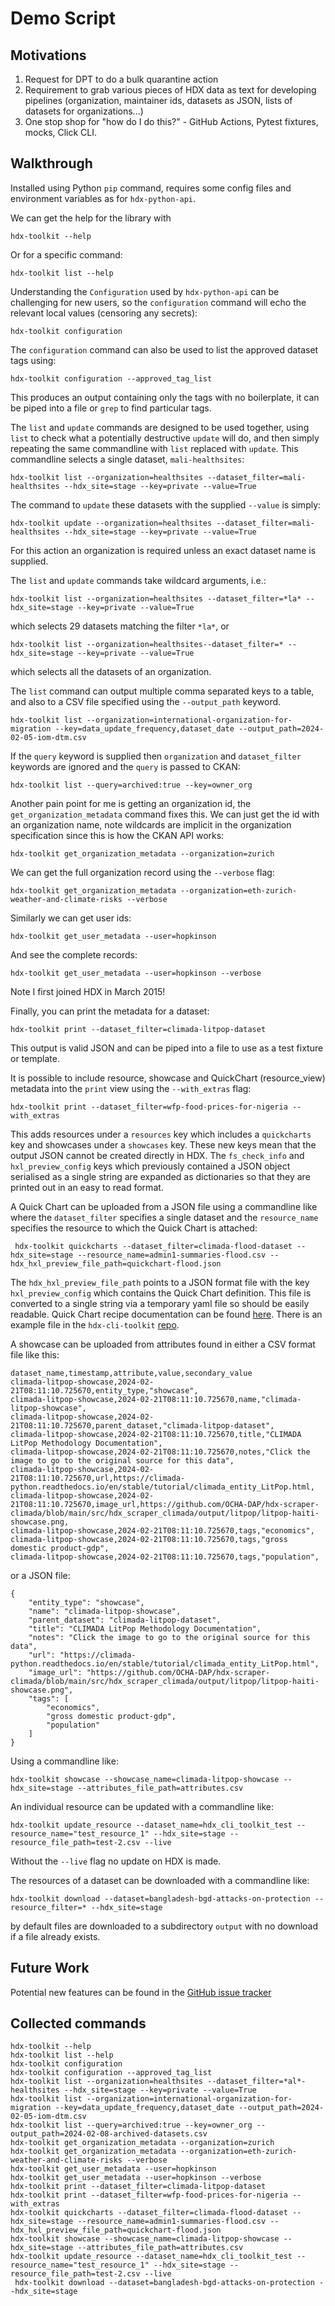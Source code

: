 # Demo Script

## Motivations

1. Request for DPT to do a bulk quarantine action
2. Requirement to grab various pieces of HDX data as text for developing pipelines (organization, maintainer ids, datasets as JSON, lists of datasets for organizations...)
3. One stop shop for "how do I do this?" - GitHub Actions, Pytest fixtures, mocks, Click CLI.

## Walkthrough

Installed using Python `pip` command, requires some config files and environment variables as for `hdx-python-api`.

We can get the help for the library with

```
hdx-toolkit --help
```

Or for a specific command:
```
hdx-toolkit list --help
```

Understanding the `Configuration` used by `hdx-python-api` can be challenging for new users, so the `configuration` command will echo the relevant local values (censoring any secrets):

```
hdx-toolkit configuration
```

The `configuration` command can also be used to list the approved dataset tags using:

`hdx-toolkit configuration --approved_tag_list`

This produces an output containing only the tags with no boilerplate, it can be piped into a file
or `grep` to find particular tags.

The `list` and `update` commands are designed to be used together, using `list` to check what a potentially destructive `update` will do, and then simply repeating the same commandline with `list` replaced with `update`. This commandline selects a single dataset, `mali-healthsites`:

```shell
hdx-toolkit list --organization=healthsites --dataset_filter=mali-healthsites --hdx_site=stage --key=private --value=True
```

The command to `update` these datasets with the supplied `--value` is simply: 

```shell
hdx-toolkit update --organization=healthsites --dataset_filter=mali-healthsites --hdx_site=stage --key=private --value=True
```

For this action an organization is required unless an exact dataset name is supplied.

The `list` and `update` commands take wildcard arguments, i.e.:

```shell
hdx-toolkit list --organization=healthsites --dataset_filter=*la* --hdx_site=stage --key=private --value=True
```

which selects 29 datasets matching the filter `*la*`, or
```shell
hdx-toolkit list --organization=healthsites--dataset_filter=* --hdx_site=stage --key=private --value=True
```
which selects all the datasets of an organization.


The `list` command can output multiple comma separated keys to a table, and also to a CSV file specified using the `--output_path` keyword.

```shell
hdx-toolkit list --organization=international-organization-for-migration --key=data_update_frequency,dataset_date --output_path=2024-02-05-iom-dtm.csv
```

If the `query` keyword is supplied then `organization` and `dataset_filter` keywords are ignored and the `query` is passed to CKAN:

```shell
hdx-toolkit list --query=archived:true --key=owner_org
```

Another pain point for me is getting an organization id, the `get_organization_metadata` command fixes this. We can just get the id with an organization name, note wildcards are implicit in the organization specification since this is how the CKAN API works:

```shell
hdx-toolkit get_organization_metadata --organization=zurich
```

We can get the full organization record using the `--verbose` flag:

```shell
hdx-toolkit get_organization_metadata --organization=eth-zurich-weather-and-climate-risks --verbose
```

Similarly we can get user ids:

```shell
hdx-toolkit get_user_metadata --user=hopkinson
```

And see the complete records:

```shell
hdx-toolkit get_user_metadata --user=hopkinson --verbose
```

Note I first joined HDX in March 2015!

Finally, you can print the metadata for a dataset:

```shell
hdx-toolkit print --dataset_filter=climada-litpop-dataset
```

This output is valid JSON and can be piped into a file to use as a test fixture or template.

It is possible to include resource, showcase and QuickChart (resource_view) metadata into the `print` view using the `--with_extras` flag:

```shell
hdx-toolkit print --dataset_filter=wfp-food-prices-for-nigeria --with_extras
```

This adds resources under a `resources` key which includes a `quickcharts` key and showcases under a `showcases` key. These new keys mean that the output JSON cannot be created directly in HDX. The `fs_check_info` and `hxl_preview_config` keys which previously contained a JSON object serialised as a single string are expanded as dictionaries so that they are printed out in an easy to read format.

A Quick Chart can be uploaded from a JSON file using a commandline like where the `dataset_filter` specifies a single dataset and the `resource_name` specifies the resource to which the Quick Chart is attached:

```
 hdx-toolkit quickcharts --dataset_filter=climada-flood-dataset --hdx_site=stage --resource_name=admin1-summaries-flood.csv --hdx_hxl_preview_file_path=quickchart-flood.json
```

The `hdx_hxl_preview_file_path` points to a JSON format file with the key `hxl_preview_config` which contains the Quick Chart definition. This file is converted to a single string via a temporary yaml file so should be easily readable. Quick Chart recipe documentation can be found [here](https://github.com/OCHA-DAP/hxl-recipes?tab=readme-ov-file). There is an example file in the `hdx-cli-toolkit` [repo](https://github.com/OCHA-DAP/hdx-cli-toolkit/blob/main/tests/fixtures/quickchart-flood.json).

A showcase can be uploaded from attributes found in either a CSV format file like this:
```
dataset_name,timestamp,attribute,value,secondary_value
climada-litpop-showcase,2024-02-21T08:11:10.725670,entity_type,"showcase",
climada-litpop-showcase,2024-02-21T08:11:10.725670,name,"climada-litpop-showcase",
climada-litpop-showcase,2024-02-21T08:11:10.725670,parent_dataset,"climada-litpop-dataset",
climada-litpop-showcase,2024-02-21T08:11:10.725670,title,"CLIMADA LitPop Methodology Documentation",
climada-litpop-showcase,2024-02-21T08:11:10.725670,notes,"Click the image to go to the original source for this data",
climada-litpop-showcase,2024-02-21T08:11:10.725670,url,https://climada-python.readthedocs.io/en/stable/tutorial/climada_entity_LitPop.html,
climada-litpop-showcase,2024-02-21T08:11:10.725670,image_url,https://github.com/OCHA-DAP/hdx-scraper-climada/blob/main/src/hdx_scraper_climada/output/litpop/litpop-haiti-showcase.png,
climada-litpop-showcase,2024-02-21T08:11:10.725670,tags,"economics",
climada-litpop-showcase,2024-02-21T08:11:10.725670,tags,"gross domestic product-gdp",
climada-litpop-showcase,2024-02-21T08:11:10.725670,tags,"population",
```

or a JSON file:

```
{
    "entity_type": "showcase",
    "name": "climada-litpop-showcase",
    "parent_dataset": "climada-litpop-dataset",
    "title": "CLIMADA LitPop Methodology Documentation",
    "notes": "Click the image to go to the original source for this data",
    "url": "https://climada-python.readthedocs.io/en/stable/tutorial/climada_entity_LitPop.html",
    "image_url": "https://github.com/OCHA-DAP/hdx-scraper-climada/blob/main/src/hdx_scraper_climada/output/litpop/litpop-haiti-showcase.png",
    "tags": [
        "economics",
        "gross domestic product-gdp",
        "population"
    ]
}
```

Using a commandline like:
```
hdx-toolkit showcase --showcase_name=climada-litpop-showcase --hdx_site=stage --attributes_file_path=attributes.csv
```

An individual resource can be updated with a commandline like:
```
hdx-toolkit update_resource --dataset_name=hdx_cli_toolkit_test --resource_name="test_resource_1" --hdx_site=stage --resource_file_path=test-2.csv --live
```

Without the `--live` flag no update on HDX is made.

The resources of a dataset can be downloaded with a commandline like:

```shell
hdx-toolkit download --dataset=bangladesh-bgd-attacks-on-protection --resource_filter=* --hdx_site=stage
```
by default files are downloaded to a subdirectory `output` with no download if a file already exists.

## Future Work

Potential new features can be found in the [GitHub issue tracker](https://github.com/OCHA-DAP/hdx-cli-toolkit/issues)

## Collected commands
 
```
hdx-toolkit --help
hdx-toolkit list --help
hdx-toolkit configuration
hdx-toolkit configuration --approved_tag_list
hdx-toolkit list --organization=healthsites --dataset_filter=*al*-healthsites --hdx_site=stage --key=private --value=True
hdx-toolkit list --organization=international-organization-for-migration --key=data_update_frequency,dataset_date --output_path=2024-02-05-iom-dtm.csv
hdx-toolkit list --query=archived:true --key=owner_org --output_path=2024-02-08-archived-datasets.csv
hdx-toolkit get_organization_metadata --organization=zurich
hdx-toolkit get_organization_metadata --organization=eth-zurich-weather-and-climate-risks --verbose
hdx-toolkit get_user_metadata --user=hopkinson
hdx-toolkit get_user_metadata --user=hopkinson --verbose
hdx-toolkit print --dataset_filter=climada-litpop-dataset
hdx-toolkit print --dataset_filter=wfp-food-prices-for-nigeria --with_extras
hdx-toolkit quickcharts --dataset_filter=climada-flood-dataset --hdx_site=stage --resource_name=admin1-summaries-flood.csv --hdx_hxl_preview_file_path=quickchart-flood.json
hdx-toolkit showcase --showcase_name=climada-litpop-showcase --hdx_site=stage --attributes_file_path=attributes.csv
hdx-toolkit update_resource --dataset_name=hdx_cli_toolkit_test --resource_name="test_resource_1" --hdx_site=stage --resource_file_path=test-2.csv --live
 hdx-toolkit download --dataset=bangladesh-bgd-attacks-on-protection --hdx_site=stage
```